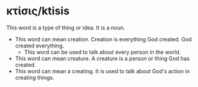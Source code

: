 # κτίσις/ktisis
This word is a type of thing or idea. It is a noun.

* This word can mean creation. Creation is everything God created. God created everything.
    * This word can be used to talk about every person in the world.
* This word can mean creature. A creature is a person or thing God has created.
* This word can mean a creating. It is used to talk about God's action in creating things.
